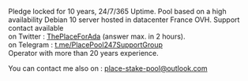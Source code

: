 Pledge locked for 10 years, 24/7/365 Uptime. Pool based on a high availability Debian 10 server hosted in datacenter France OVH. 
Support contact available <br>on Twitter : <a href="https://twitter.com/ThePlaceForAda">ThePlaceForAda</a> (answer max. in 2 hours).
<br>on Telegram : <a href="t.me/PlacePool247SupportGroup">t.me/PlacePool247SupportGroup</a><br>
Operator with more than 20 years experience.<br>

You can contact me also on : <a href="mailto:place-stake-pool@outlook.com">place-stake-pool@outlook.com</a><br>
